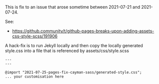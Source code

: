 This is fix to an issue that arose sometime between 2021-07-21 and 2021-07-24. 

See:
- https://github.community/t/github-pages-breaks-upon-adding-assets-css-style-scss/191906

A hack-fix is to run Jekyll locally and then copy the locally generated style.css into a file that is referenced by assets/css/style.scss

```
---
---

@import "2021-07-25-pages-fix-cayman-sass/generated-style.css";
... your customisation here
```
